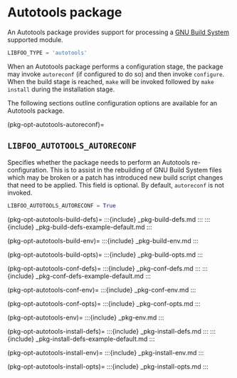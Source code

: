 # Autotools package

An Autotools package provides support for processing a
[GNU Build System][gnu-build-sys] supported module.

```python
LIBFOO_TYPE = 'autotools'
```

When an Autotools package performs a configuration stage, the package may
invoke `autoreconf` (if configured to do so) and then invoke `configure`.
When the build stage is reached, `make` will be invoked followed by
`make install` during the installation stage.

The following sections outline configuration options are available for an
Autotools package.

(pkg-opt-autotools-autoreconf)=
## `LIBFOO_AUTOTOOLS_AUTORECONF`

Specifies whether the package needs to perform an Autotools
re-configuration. This is to assist in the rebuilding of GNU Build System
files which may be broken or a patch has introduced new build script
changes that need to be applied. This field is optional. By default,
`autoreconf` is not invoked.

```python
LIBFOO_AUTOTOOLS_AUTORECONF = True
```

(pkg-opt-autotools-build-defs)=
:::{include} _pkg-build-defs.md
:::
:::{include} _pkg-build-defs-example-default.md
:::

(pkg-opt-autotools-build-env)=
:::{include} _pkg-build-env.md
:::

(pkg-opt-autotools-build-opts)=
:::{include} _pkg-build-opts.md
:::

(pkg-opt-autotools-conf-defs)=
:::{include} _pkg-conf-defs.md
:::
:::{include} _pkg-conf-defs-example-default.md
:::

(pkg-opt-autotools-conf-env)=
:::{include} _pkg-conf-env.md
:::

(pkg-opt-autotools-conf-opts)=
:::{include} _pkg-conf-opts.md
:::

(pkg-opt-autotools-env)=
:::{include} _pkg-env.md
:::

(pkg-opt-autotools-install-defs)=
:::{include} _pkg-install-defs.md
:::
:::{include} _pkg-install-defs-example-default.md
:::

(pkg-opt-autotools-install-env)=
:::{include} _pkg-install-env.md
:::

(pkg-opt-autotools-install-opts)=
:::{include} _pkg-install-opts.md
:::


[gnu-build-sys]: https://www.gnu.org/software/automake/manual/html_node/index.html

